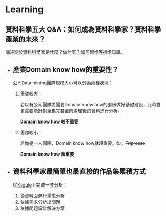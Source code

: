 # Learning

## 資料科學五大 Q&A：如何成為資料科學家？資料科學產業的未來？

[講述關於資料科學家是什麼？做什麼？如何起步等初步知識。](https://tw.alphacamp.co/blog/data-scientist-tammy-sharing)

- 產業Domain know how的重要性？
    -
    公司Data mining團隊規模大小可以分為兩種狀況：
    
     1. 團隊較大：

        若以有公司團隊將需要Domain know how的部份做好基礎建設，此時會更需要能針對蒐集完甚至前處理後的資料進行分析。
        
        **Domain know how 較不重要**
        
     3. 團隊較小：
    
        若你是一人團隊，Domain know how就超重要。如：~~Tripresso~~
        
        **Domain know how 超重要**

- 資料科學家最簡單也最直接的作品集累積方式
    -
    從[Kaggle](https://www.kaggle.com/)上完成一套分析：
    1. 從資料面進行需求分析
    3. 依據需求分析出問題
    4. 依據問題設計解決方案
